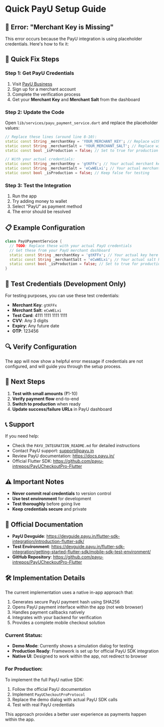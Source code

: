 # Quick PayU Setup Guide

## 🚨 Error: "Merchant Key is Missing"

This error occurs because the PayU integration is using placeholder credentials. Here's how to fix it:

## 🔧 Quick Fix Steps

### Step 1: Get PayU Credentials
1. Visit [PayU Business](https://business.payu.in/)
2. Sign up for a merchant account
3. Complete the verification process
4. Get your **Merchant Key** and **Merchant Salt** from the dashboard

### Step 2: Update the Code
Open `lib/services/payu_payment_service.dart` and replace the placeholder values:

```dart
// Replace these lines (around line 8-10):
static const String _merchantKey = 'YOUR_MERCHANT_KEY'; // Replace with your PayU merchant key
static const String _merchantSalt = 'YOUR_MERCHANT_SALT'; // Replace with your PayU merchant salt
static const bool _isProduction = false; // Set to true for production

// With your actual credentials:
static const String _merchantKey = 'gtKFFx'; // Your actual merchant key
static const String _merchantSalt = 'eCwWELxi'; // Your actual merchant salt
static const bool _isProduction = false; // Keep false for testing
```

### Step 3: Test the Integration
1. Run the app
2. Try adding money to wallet
3. Select "PayU" as payment method
4. The error should be resolved

## 📋 Example Configuration

```dart
class PayUPaymentService {
  // TODO: Replace these with your actual PayU credentials
  // Get these from your PayU merchant dashboard
  static const String _merchantKey = 'gtKFFx'; // Your actual key here
  static const String _merchantSalt = 'eCwWELxi'; // Your actual salt here
  static const bool _isProduction = false; // Set to true for production
}
```

## 🧪 Test Credentials (Development Only)

For testing purposes, you can use these test credentials:
- **Merchant Key**: `gtKFFx`
- **Merchant Salt**: `eCwWELxi`
- **Test Card**: 4111 1111 1111 1111
- **CVV**: Any 3 digits
- **Expiry**: Any future date
- **OTP**: 123456

## 🔍 Verify Configuration

The app will now show a helpful error message if credentials are not configured, and will guide you through the setup process.

## 🚀 Next Steps

1. **Test with small amounts** (₹1-10)
2. **Verify payment flow** end-to-end
3. **Switch to production** when ready
4. **Update success/failure URLs** in PayU dashboard

## 📞 Support

If you need help:
- Check the `PAYU_INTEGRATION_README.md` for detailed instructions
- Contact PayU support: support@payu.in
- Review PayU documentation: https://docs.payu.in/
- Official Flutter SDK: https://github.com/payu-intrepos/PayUCheckoutPro-Flutter

## ⚠️ Important Notes

- **Never commit real credentials** to version control
- **Use test environment** for development
- **Test thoroughly** before going live
- **Keep credentials secure** and private

## 🔗 Official Documentation

- **PayU Devguide**: https://devguide.payu.in/flutter-sdk-integration/introduction-flutter-sdk/
- **Test Environment**: https://devguide.payu.in/flutter-sdk-integration/getting-started-flutter-sdk/mobile-sdk-test-environment/
- **GitHub Repository**: https://github.com/payu-intrepos/PayUCheckoutPro-Flutter

## 🛠️ Implementation Details

The current implementation uses a native in-app approach that:
1. Generates secure PayU payment hash using SHA256
2. Opens PayU payment interface within the app (not web browser)
3. Handles payment callbacks natively
4. Integrates with your backend for verification
5. Provides a complete mobile checkout solution

### Current Status:
- **Demo Mode**: Currently shows a simulation dialog for testing
- **Production Ready**: Framework is set up for official PayU SDK integration
- **Native UI**: Designed to work within the app, not redirect to browser

### For Production:
To implement the full PayU native SDK:
1. Follow the official PayU documentation
2. Implement `PayUCheckoutProProtocol` 
3. Replace the demo dialog with actual PayU SDK calls
4. Test with real PayU credentials

This approach provides a better user experience as payments happen within the app.
